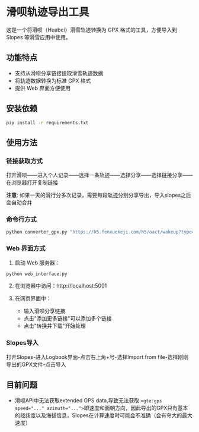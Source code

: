 # 滑呗轨迹导出工具

这是一个将滑呗（Huabei）滑雪轨迹转换为 GPX 格式的工具，方便导入到 Slopes 等滑雪应用中使用。


## 功能特点

- 支持从滑呗分享链接提取滑雪轨迹数据
- 将轨迹数据转换为标准 GPX 格式
- 提供 Web 界面方便使用


## 安装依赖

```bash
pip install -r requirements.txt
```

## 使用方法

### 链接获取方式

打开滑呗——进入个人记录——选择一条轨迹——选择分享——选择链接分享——在浏览器打开复制链接

**注意**: 如果一天的滑行分多次记录，需要每段轨迹分别分享导出，导入slopes之后会自动合并

### 命令行方式

```bash
python converter_gpx.py "https://h5.fenxuekeji.com/h5/oact/wakeup?type=ski_record_detail&track_type=once&track_uuid=YOUR_TRACK_UUID&user_id=YOUR_USER_ID"
```

### Web 界面方式

1. 启动 Web 服务器：
```bash
python web_interface.py
```

2. 在浏览器中访问：http://localhost:5001

3. 在网页界面中：
   - 输入滑呗分享链接
   - 点击"添加更多链接"可以添加多个链接
   - 点击"转换并下载"开始处理

### Slopes导入

打开Slopes-进入Logbook界面-点击右上角+号-选择Import from file-选择刚刚导出的GPX文件-点击导入

## 目前问题

- 滑呗API中无法获取extended GPS data,导致无法获取
``<gte:gps speed="..." azimuth="...">``即速度和面朝方向，因此导出的GPX只有基本的经纬度以及海拔信息，Slopes在计算速度时可能会不准确（会有夸大的最大速度）


